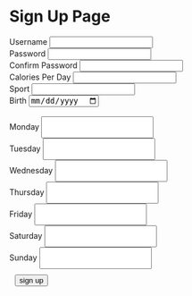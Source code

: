 
<body>
    <script src="{{ '/assets/js/signup.js' | relative_url }}"></script>
<body>

<h1> Sign Up Page</h1>

<div class="signcontain">
    <div class="signup">
        <div style="">
            <label class="signupL">Username</label>
            <input id = "username" type="text"/>
        </div>
        <div style="">
            <label class="signupL">Password</label>
            <input id = "password" type="password">
        </div>
        <div style="">
            <label class="signupL">Confirm Password</label>
            <input id = "confirm_password" type="password">
        </div>
        <div style="">
            <label class="signupL">Calories Per Day</label>
            <input id="calories" type="number">
        </div>
        <div style="">
            <label class="signupL">Sport</label>
            <input id="sport" type="text">
        </div>
        <div style="">
            <label class="signupL">Birth</label>
            <input id="birth" type="date">
        </div>
    </div>
    <br>
    <div class="signup2">
        <label class="signupL">Monday</label>
        <input type="text" id = "monday" style="color: black; padding: 10px;"><br>
        <label class="signupL">Tuesday</label>
        <input type="text" id = "tuesday" style="color: black; padding: 10px;"><br>
        <label class="signupL">Wednesday</label>
        <input type="text" id = "wednesday" style="color: black; padding: 10px;"><br>
        <label class="signupL">Thursday</label>
        <input type="text" id = "thursday" style="color: black; padding: 10px;"><br>
        <label class="signupL">Friday</label>
        <input type="text" id = "friday" style="color: black; padding: 10px;"><br>
        <label class="signupL">Saturday</label>
        <input type="text" id = "saturday" style="color: black; padding: 10px;"><br>
        <label class="signupL">Sunday</label>
        <input type="text" id = "sunday" style="color: black; padding: 10px;"><br>
    </div>
</div>
    <div style="padding: 10px">
        <button id = "signUPbutton" type="submit" class="signupbtn" onclick = "signup()">sign up</button>
    </div>
<div id="john"></div>
<script>
    passwords = document.getElementById("password").value;
    confirm_password = document.getElementById("confirm_password").value;
    const url = "https://dolphin.nighthawkcodingsociety.com/api/users";
    const create_fetch = url + '/create';  
    function signup() {
        const body = {
            username: document.getElementById("username").value,
            password: document.getElementById("password").value,
            monday: document.getElementById("monday").value,
            tuesday: document.getElementById("tuesday").value,
            wednesday: document.getElementById("wednesday").value,
            thursday: document.getElementById("thursday").value,
            friday: document.getElementById("friday").value,
            saturday: document.getElementById("saturday").value,
            sunday: document.getElementById("sunday").value,
            sex: "",
            weight: "",
            height: "",
            sport: document.getElementById("sport").value,
            maxcal: document.getElementById("calories").value,
            dob: birthday = document.getElementById('birth' ).value
        };
        const requestOptions = {
            method: 'POST',
            body: JSON.stringify(body),
            headers: {
                "content-type": "application/json",
            },
        };
        if (passwords != confirm_password) {
            fetch(create_fetch, requestOptions)
                .then(response => {
                    // trap error response from Web API
                    if (response.status !== 200) {
                    const errorMsg = 'Database create error: ' + response.status;
                    console.log(errorMsg);
                    return;
                    }
                    // response contains valid result
                    response.json().then(data => {
                        console.log(data);
                        //add a table row for the new/created userid
                    })
                })
        } else {
            alert("password is not matched");
        }
    }
</script>
<!--input id='name' type = "text"/>
<button id = "press" onclick = "printName()">
<div id='result'></div>
<script src="{{ '/assets/js/signup.js' | relative_url }}"></script>-->

